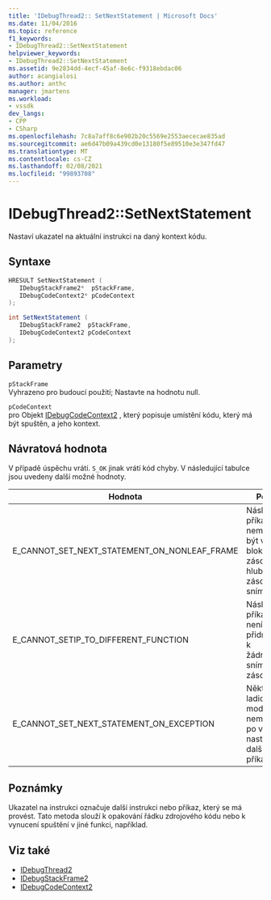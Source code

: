 ```yaml
---
title: 'IDebugThread2:: SetNextStatement | Microsoft Docs'
ms.date: 11/04/2016
ms.topic: reference
f1_keywords:
- IDebugThread2::SetNextStatement
helpviewer_keywords:
- IDebugThread2::SetNextStatement
ms.assetid: 9e2834dd-4ecf-45af-8e6c-f9318ebdac06
author: acangialosi
ms.author: anthc
manager: jmartens
ms.workload:
- vssdk
dev_langs:
- CPP
- CSharp
ms.openlocfilehash: 7c8a7aff8c6e902b20c5569e2553aececae835ad
ms.sourcegitcommit: ae6d47b09a439cd0e13180f5e89510e3e347fd47
ms.translationtype: MT
ms.contentlocale: cs-CZ
ms.lasthandoff: 02/08/2021
ms.locfileid: "99893708"
---
```

# <a name="idebugthread2setnextstatement"></a>IDebugThread2::SetNextStatement
Nastaví ukazatel na aktuální instrukci na daný kontext kódu.

## <a name="syntax"></a>Syntaxe

```cpp
HRESULT SetNextStatement ( 
   IDebugStackFrame2*  pStackFrame,
   IDebugCodeContext2* pCodeContext
);
```

```csharp
int SetNextStatement ( 
   IDebugStackFrame2  pStackFrame,
   IDebugCodeContext2 pCodeContext
);
```

## <a name="parameters"></a>Parametry
`pStackFrame`\
Vyhrazeno pro budoucí použití; Nastavte na hodnotu null.

`pCodeContext`\
pro Objekt [IDebugCodeContext2](../../../extensibility/debugger/reference/idebugcodecontext2.md) , který popisuje umístění kódu, který má být spuštěn, a jeho kontext.

## <a name="return-value"></a>Návratová hodnota
 V případě úspěchu vrátí. `S_OK` jinak vrátí kód chyby. V následující tabulce jsou uvedeny další možné hodnoty.

|Hodnota|Popis|
|-----------|-----------------|
|E_CANNOT_SET_NEXT_STATEMENT_ON_NONLEAF_FRAME|Následující příkaz nemůže být v bloku zásobníku hlubší v zásobníku snímků.|
|E_CANNOT_SETIP_TO_DIFFERENT_FUNCTION|Následující příkaz není přidružen k žádnému snímku v zásobníku.|
|E_CANNOT_SET_NEXT_STATEMENT_ON_EXCEPTION|Některé ladicí moduly nemůžou po výjimce nastavit další příkaz.|

## <a name="remarks"></a>Poznámky
 Ukazatel na instrukci označuje další instrukci nebo příkaz, který se má provést. Tato metoda slouží k opakování řádku zdrojového kódu nebo k vynucení spuštění v jiné funkci, například.

## <a name="see-also"></a>Viz také
- [IDebugThread2](../../../extensibility/debugger/reference/idebugthread2.md)
- [IDebugStackFrame2](../../../extensibility/debugger/reference/idebugstackframe2.md)
- [IDebugCodeContext2](../../../extensibility/debugger/reference/idebugcodecontext2.md)
